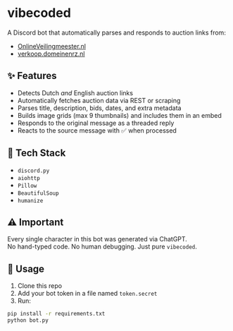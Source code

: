 # vibecoded

A Discord bot that automatically parses and responds to auction links from:

- [OnlineVeilingmeester.nl](https://www.onlineveilingmeester.nl)
- [verkoop.domeinenrz.nl](https://verkoop.domeinenrz.nl)

## ✨ Features

- Detects Dutch *and* English auction links
- Automatically fetches auction data via REST or scraping
- Parses title, description, bids, dates, and extra metadata
- Builds image grids (max 9 thumbnails) and includes them in an embed
- Responds to the original message as a threaded reply
- Reacts to the source message with ✅ when processed

## 🧠 Tech Stack

- `discord.py`
- `aiohttp`
- `Pillow`
- `BeautifulSoup`
- `humanize`

## ⚠️ Important

Every single character in this bot was generated via ChatGPT.  
No hand-typed code. No human debugging. Just pure `vibecoded`.

## 🚀 Usage

1. Clone this repo
2. Add your bot token in a file named `token.secret`
3. Run:

```bash
pip install -r requirements.txt
python bot.py
